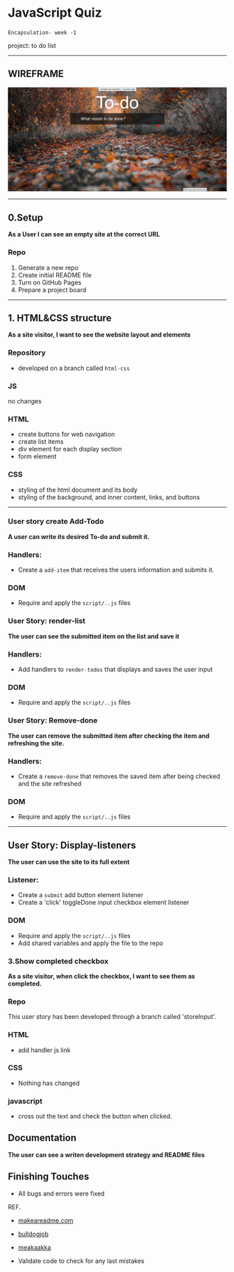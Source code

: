 # JavaScript Quiz
`Encapsulation- week -1`

project:  to do list 


---



## WIREFRAME

![wireframe](..\public\assets\wireframe.jpg)

---

## 0.Setup
**As a User I can see an empty site at the correct URL**



### Repo

1. Generate a new repo
2. Create initial README file
3. Turn on GitHub Pages
4. Prepare a project board
---

## 1. HTML&CSS structure

**As a site visitor, I want to see the website layout and elements**

### Repository

- developed on a branch called `html-css`

### JS

no changes

### HTML

- create buttons for web navigation
- create list items
- div element for each display section
- form element

### CSS

- styling of the html document and its body
- styling of the background, and inner content, links, and buttons

---



### User story  create Add-Todo 
__A user can write  its desired To-do and submit it.__


### Handlers:

* Create a `add-item` that receives the users information and submits it.



### DOM 
-	Require and apply the `script/..js` files

### User Story: render-list 

__The user can see the submitted item on the list and save it__

### Handlers:

* Add handlers to `render-todos` that displays and saves the user input

### DOM 
-	Require and apply the `script/..js` files


### User Story: Remove-done

__The user can remove the submitted item after checking the item and refreshing the site.__

### Handlers:

* Create a `remove-done` that removes the saved item after being checked and the site refreshed

### DOM 
-	Require and apply the `script/..js` files
---

## User Story: Display-listeners

__The user can use the site to its full extent__

### Listener:

* Create a `submit` add button element listener 
* Create a 'click' toggleDone input checkbox element listener


### DOM 
-	Require and apply the `script/..js` files
- Add shared variables and apply the file to the repo
### 3.Show completed checkbox

 __As a site visitor, when  click the checkbox, I want to see them as completed.__

### Repo

This user story has been developed through a branch called 'storeInput'.

### HTML

- add handler js link

### CSS

- Nothing has changed

### javascript

- cross out the text and check the button when clicked.

##  Documentation

__The user can see a writen development strategy and README files__



## Finishing Touches

- All bugs and errors were fixed


REF.
-  [makeareadme.com](https://www.makeareadme.com/)

-  [bulldogjob](https://bulldogjob.com/news/449-how-to-write-a-good-readme-for-your-github-project)

-  [meakaakka](https://medium.com/@meakaakka/a-beginners-guide-to-writing-a-kickass-readme-7ac01da88ab3)

- Validate code to check for any last mistakes

